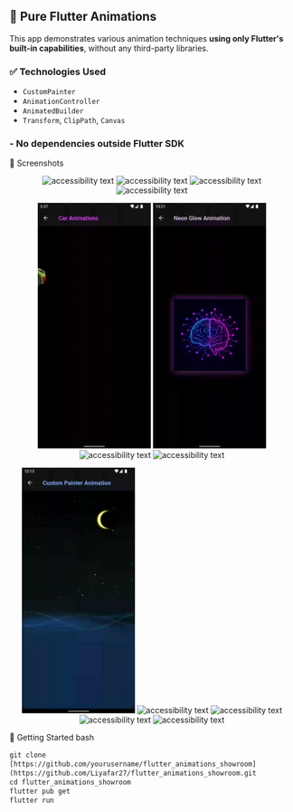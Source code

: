 ## 🎨 Pure Flutter Animations

This app demonstrates various animation techniques **using only Flutter's built-in capabilities**, without any third-party libraries.

### ✅ Technologies Used
- `CustomPainter`
- `AnimationController`
- `AnimatedBuilder`
- `Transform`, `ClipPath`, `Canvas`
### - No dependencies outside Flutter SDK
  
📸 Screenshots
<p align="center">
    <img src="https://github.com/Liyafar27/my_storage/blob/master/14.gif" width="200" alt="accessibility text">
    <img src="https://github.com/Liyafar27/my_storage/blob/master/9.gif" width="200" alt="accessibility text">
    <img src="https://github.com/Liyafar27/my_storage/blob/master/4.gif" width="200" alt="accessibility text">
    <img src="https://github.com/Liyafar27/my_storage/blob/master/45 (1).gif" width="200" alt="accessibility text">


<p align="center">
    <img src="https://github.com/Liyafar27/my_storage/blob/master/5.gif" width="200" alt="accessibility text">
    <img src="https://github.com/Liyafar27/my_storage/blob/master/8.gif" width="200" alt="accessibility text">
    <img src="https://github.com/Liyafar27/my_storage/blob/master/13.gif" width="200" alt="accessibility text">
    <img src="https://github.com/Liyafar27/my_storage/blob/master/44.gif" width="200" alt="accessibility text">
    

    
<p align="center">
    <img src="https://github.com/Liyafar27/my_storage/blob/master/7.gif" width="200" alt="accessibility text">
    <img src="https://github.com/Liyafar27/my_storage/blob/master/10.gif" width="200" alt="accessibility text">
    <img src="https://github.com/Liyafar27/my_storage/blob/master/1.gif" width="200" alt="accessibility text">
    <img src="https://github.com/Liyafar27/my_storage/blob/master/2.gif" width="200" alt="accessibility text">
    <img src="https://github.com/Liyafar27/my_storage/blob/master/33.gif" width="200" alt="accessibility text">


🚀 Getting Started
bash
```
git clone [https://github.com/yourusername/flutter_animations_showroom](https://github.com/Liyafar27/flutter_animations_showroom.git
cd flutter_animations_showroom
flutter pub get
flutter run
```
